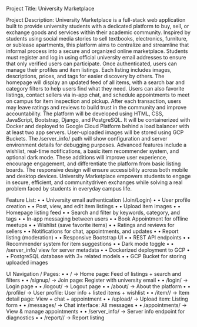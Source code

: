Project Title: University Marketplace

Project Description:
University Marketplace is a full-stack web application built to provide university students
with a dedicated platform to buy, sell, or exchange goods and services within their academic
community. Inspired by students using social media stories to sell textbooks, electronics,
furniture, or sublease apartments, this platform aims to centralize and streamline that
informal process into a secure and organized online marketplace.
Students must register and log in using official university email addresses to ensure that
only verified users can participate. Once authenticated, users can manage their profiles and
item listings. Each listing includes images, descriptions, prices, and tags for easier discovery
by others.
The homepage will display an updated feed of all items, with a search bar and category
filters to help users find what they need. Users can also favorite listings, contact sellers via
in-app chat, and schedule appointments to meet on campus for item inspection and pickup.
After each transaction, users may leave ratings and reviews to build trust in the community
and improve accountability.
The platform will be developed using HTML, CSS, JavaScript, Bootstrap, Django, and
PostgreSQL. It will be containerized with Docker and deployed to Google Cloud Platform
behind a load balancer with at least two app servers. User-uploaded images will be stored
using GCP Buckets. The /server_info/ path will show configuration and server environment
details for debugging purposes.
Advanced features include a wishlist, real-time notifications, a basic item recommender
system, and optional dark mode. These additions will improve user experience, encourage
engagement, and differentiate the platform from basic listing boards.
The responsive design will ensure accessibility across both mobile and desktop devices.
University Marketplace empowers students to engage in secure, efficient, and communitydriven exchanges while solving a real problem faced by students in everyday campus life.

Feature List: 
• • University email authentication (Join/Login)
• • User profile creation
• • Post, view, and edit item listings
• • Upload item images
• • Homepage listing feed
• • Search and filter by keywords, category, and tags
• • In-app messaging between users
• • Book Appointment for offline meetups
• • Wishlist (save favorite items)
• • Ratings and reviews for sellers
• • Notifications for chat, appointments, and updates
• • Report listing (moderation)
• • Responsive Bootstrap UI
• • REST API endpoints
• • Recommender system for item suggestions
• • Dark mode toggle
• • /server_info/ view for server metadata
• • Dockerized deployment to GCP
• • PostgreSQL database with 3+ related models
• • GCP Bucket for storing uploaded images

UI Navigation / Pages:
• • / → Home page: Feed of listings + search and filters
• • /signup/ → Join page: Register with university email
• • /login/ → Login page
• • /logout/ → Logout page
• • /about/ → About the platform
• • /profile/ → User profile: User info + listed items + wishlist
• • /item/<id>/ → Item detail page: View + chat + appointment
• • /upload/ → Upload item: Listing form
• • /messages/ → Chat interface: All messages
• • /appointments/ → View & manage appointments
• • /server_info/ → Server info endpoint for diagnostics
• • /report/<id>/ → Report listing 
